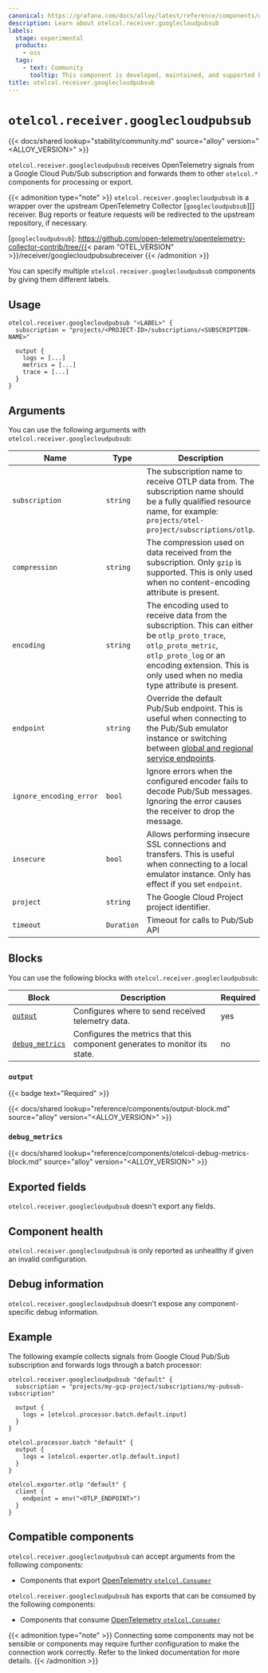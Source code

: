 ```yaml
---
canonical: https://grafana.com/docs/alloy/latest/reference/components/otelcol/otelcol.receiver.googlecloudpubsub/
description: Learn about otelcol.receiver.googlecloudpubsub
labels:
  stage: experimental
  products:
    - oss
  tags:
    - text: Community
      tooltip: This component is developed, maintained, and supported by the Alloy user community.
title: otelcol.receiver.googlecloudpubsub
---
```


# `otelcol.receiver.googlecloudpubsub`

{{< docs/shared lookup="stability/community.md" source="alloy" version="<ALLOY_VERSION>" >}}

`otelcol.receiver.googlecloudpubsub` receives OpenTelemetry signals from a Google Cloud Pub/Sub subscription and forwards them to other `otelcol.*` components for processing or export.

{{< admonition type="note" >}}
`otelcol.receiver.googlecloudpubsub` is a wrapper over the upstream OpenTelemetry Collector [`googlecloudpubsub`][] receiver.
Bug reports or feature requests will be redirected to the upstream repository, if necessary.

[`googlecloudpubsub`]: https://github.com/open-telemetry/opentelemetry-collector-contrib/tree/{{< param "OTEL_VERSION" >}}/receiver/googlecloudpubsubreceiver
{{< /admonition >}}

You can specify multiple `otelcol.receiver.googlecloudpubsub` components by giving them different labels.

## Usage

```alloy
otelcol.receiver.googlecloudpubsub "<LABEL>" {
  subscription = "projects/<PROJECT-ID>/subscriptions/<SUBSCRIPTION-NAME>"

  output {
    logs = [...]
    metrics = [...]
    trace = [...]
  }
}
```

## Arguments

You can use the following arguments with `otelcol.receiver.googlecloudpubsub`:

| Name                    | Type       | Description                                                                                                                                                                                                                | Default | Required |
|-------------------------|------------|----------------------------------------------------------------------------------------------------------------------------------------------------------------------------------------------------------------------------|---------| -------- |
| `subscription`          | `string`   | The subscription name to receive OTLP data from. The subscription name should be a fully qualified resource name, for example: `projects/otel-project/subscriptions/otlp`.                                                 | `""`    | yes      |
| `compression`           | `string`   | The compression used on data received from the subscription. Only `gzip` is supported. This is only used when no content-encoding attribute is present.                                                                    | `""`    | no       |
| `encoding`              | `string`   | The encoding used to receive data from the subscription. This can either be `otlp_proto_trace`, `otlp_proto_metric`, `otlp_proto_log` or an encoding extension. This is only used when no media type attribute is present. | `""`    | no       |
| `endpoint`              | `string`   | Override the default Pub/Sub endpoint. This is useful when connecting to the Pub/Sub emulator instance or switching between [global and regional service endpoints][].                                                     | `""`    | no       |
| `ignore_encoding_error` | `bool`     | Ignore errors when the configured encoder fails to decode Pub/Sub messages. Ignoring the error causes the receiver to drop the message.                                                                                    | false   | no       |
| `insecure`              | `bool`     | Allows performing insecure SSL connections and transfers. This is useful when connecting to a local emulator instance. Only has effect if you set `endpoint`.                                                              | false   | no       |
| `project`               | `string`   | The Google Cloud Project project identifier.                                                                                                                                                                               | `""`    | no       |
| `timeout`               | `Duration` | Timeout for calls to Pub/Sub API                                                                                                                                                                                           | `"12s"` | no       |

[global and regional service endpoints]: https://cloud.google.com/pubsub/docs/reference/service_apis_overview#service_endpoints

## Blocks

You can use the following blocks with `otelcol.receiver.googlecloudpubsub`:

| Block                            | Description                                                                | Required |
|----------------------------------|----------------------------------------------------------------------------|----------|
| [`output`][output]               | Configures where to send received telemetry data.                          | yes      |
| [`debug_metrics`][debug_metrics] | Configures the metrics that this component generates to monitor its state. | no       |

[debug_metrics]: #debug_metrics
[output]: #output

### `output`

{{< badge text="Required" >}}

{{< docs/shared lookup="reference/components/output-block.md" source="alloy" version="<ALLOY_VERSION>" >}}

### `debug_metrics`

{{< docs/shared lookup="reference/components/otelcol-debug-metrics-block.md" source="alloy" version="<ALLOY_VERSION>" >}}

## Exported fields

`otelcol.receiver.googlecloudpubsub` doesn't export any fields.

## Component health

`otelcol.receiver.googlecloudpubsub` is only reported as unhealthy if given an invalid configuration.

## Debug information

`otelcol.receiver.googlecloudpubsub` doesn't expose any component-specific debug information.

## Example

The following example collects signals from Google Cloud Pub/Sub subscription and forwards logs through a batch processor:

```alloy
otelcol.receiver.googlecloudpubsub "default" {
  subscription = "projects/my-gcp-project/subscriptions/my-pubsub-subscription"

  output {
    logs = [otelcol.processor.batch.default.input]
  }
}

otelcol.processor.batch "default" {
  output {
    logs = [otelcol.exporter.otlp.default.input]
  }
}

otelcol.exporter.otlp "default" {
  client {
    endpoint = env("<OTLP_ENDPOINT>")
  }
}
```

<!-- START GENERATED COMPATIBLE COMPONENTS -->

## Compatible components

`otelcol.receiver.googlecloudpubsub` can accept arguments from the following components:

- Components that export [OpenTelemetry `otelcol.Consumer`](../../../compatibility/#opentelemetry-otelcolconsumer-exporters)

`otelcol.receiver.googlecloudpubsub` has exports that can be consumed by the following components:

- Components that consume [OpenTelemetry `otelcol.Consumer`](../../../compatibility/#opentelemetry-otelcolconsumer-consumers)

{{< admonition type="note" >}}
Connecting some components may not be sensible or components may require further configuration to make the connection work correctly.
Refer to the linked documentation for more details.
{{< /admonition >}}

<!-- END GENERATED COMPATIBLE COMPONENTS -->
